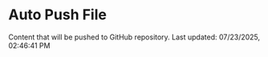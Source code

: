# Auto Push File

Content that will be pushed to GitHub repository.
Last updated: 07/23/2025, 02:46:41 PM